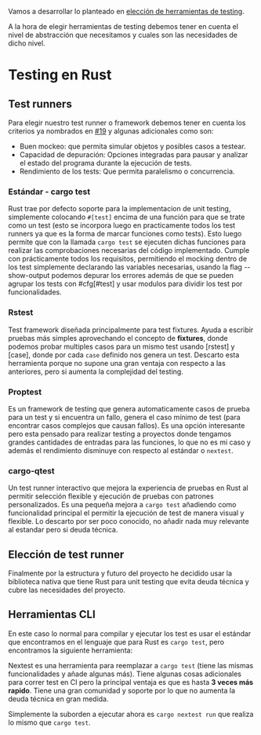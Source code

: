 Vamos a desarrollar lo planteado en [elección de herramientas de testing](https://github.com/MarioRgzLpz/ArbitrageBets/issues/19).

A la hora de elegir herramientas de testing debemos tener en cuenta el nivel de abstracción que necesitamos y cuales son las necesidades de dicho nivel.

# Testing en Rust

## Test runners

Para elegir nuestro test runner o framework debemos tener en cuenta los criterios ya nombrados en [#19](https://github.com/MarioRgzLpz/ArbitrageBets/issues/19) y algunas adicionales como son:

- Buen mockeo: que permita simular objetos y posibles casos a testear.
- Capacidad de depuración: Opciones integradas para pausar y analizar el estado del programa durante la ejecución de tests.
- Rendimiento de los tests: Que permita paralelismo o concurrencia.

### Estándar - cargo test

Rust trae por defecto soporte para la implementacion de unit testing, simplemente colocando `#[test]` encima de una función para que se trate como un test (esto se incorpora luego en practicamente todos los test runners ya que es la forma de marcar funciones como tests). Esto luego permite que con la llamada `cargo test` se ejecuten dichas funciones para realizar las comprobaciones necesarias del código implementado. Cumple con prácticamente todos los requisitos, permitiendo el mocking dentro de los test simplemente declarando las variables necesarias, usando la flag --show-output podemos depurar los errores además de que se pueden agrupar los tests con #cfg[#test] y usar modulos para dividir los test por funcionalidades.


### Rstest

Test framework diseñada principalmente para test fixtures. Ayuda a escribir pruebas más simples aprovechando el concepto de **fixtures**, donde podemos probar multiples casos para un mismo test usando [rstest] y [case], donde por cada `case` definido nos genera un test. Descarto esta herramienta porque no supone una gran ventaja con respecto a las anteriores, pero si aumenta la complejidad del testing.


### Proptest
Es un framework de testing que genera automaticamente casos de prueba para un test y si encuentra un fallo, genera el caso mínimo de test (para encontrar casos complejos que causan fallos). Es una opción interesante pero esta pensado para realizar testing a proyectos donde tengamos grandes cantidades de entradas para las funciones, lo que no es mi caso y además el rendimiento disminuye con respecto al estándar o `nextest`.


### cargo-qtest
Un test runner interactivo que mejora la experiencia de pruebas en Rust al permitir selección flexible y ejecución de pruebas con patrones personalizados. Es una pequeña mejora a `cargo test` añadiendo como funcionalidad principal el permitir la ejecución de test de manera visual y flexible. Lo descarto por ser poco conocido, no añadir nada muy relevante al estandar pero si deuda técnica.


## Elección de test runner

Finalmente por la estructura y futuro del proyecto he decidido usar la biblioteca nativa que tiene Rust para unit testing que evita deuda técnica y cubre las necesidades del proyecto.

## Herramientas CLI

En este caso lo normal para compilar y ejecutar los test es usar el estándar que encontramos en el lenguaje que para Rust es `cargo test`, pero encontramos la siguiente herramienta: 

Nextest es una herramienta para reemplazar a `cargo test` (tiene las mismas funcionalidades y añade algunas más). Tiene algunas cosas adicionales para correr test en CI pero la principal ventaja es que es hasta **3 veces más rapido**. Tiene una gran comunidad y soporte por lo que no aumenta la deuda técnica en gran medida.

Simplemente la suborden a ejecutar ahora es `cargo nextest run` que realiza lo mismo que `cargo test`.